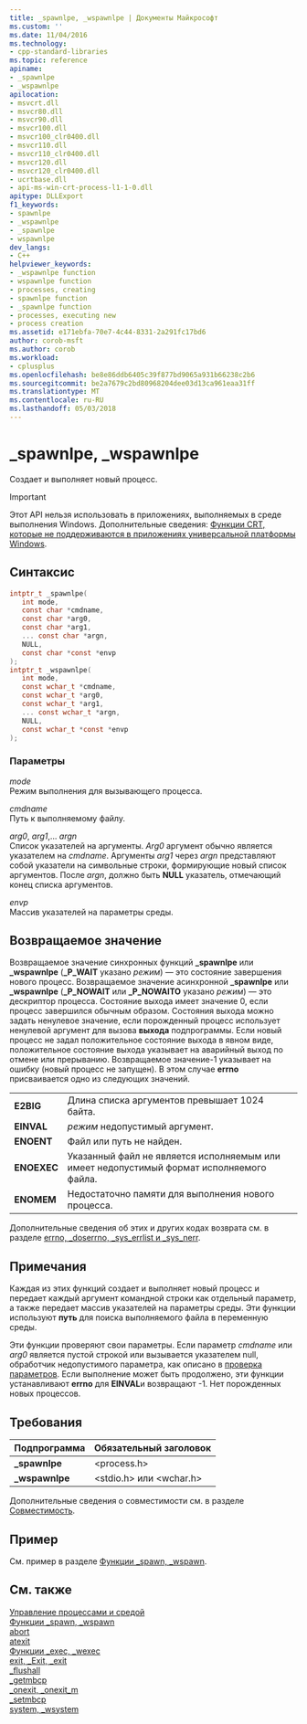 ```yaml
---
title: _spawnlpe, _wspawnlpe | Документы Майкрософт
ms.custom: ''
ms.date: 11/04/2016
ms.technology:
- cpp-standard-libraries
ms.topic: reference
apiname:
- _spawnlpe
- _wspawnlpe
apilocation:
- msvcrt.dll
- msvcr80.dll
- msvcr90.dll
- msvcr100.dll
- msvcr100_clr0400.dll
- msvcr110.dll
- msvcr110_clr0400.dll
- msvcr120.dll
- msvcr120_clr0400.dll
- ucrtbase.dll
- api-ms-win-crt-process-l1-1-0.dll
apitype: DLLExport
f1_keywords:
- spawnlpe
- _wspawnlpe
- _spawnlpe
- wspawnlpe
dev_langs:
- C++
helpviewer_keywords:
- _wspawnlpe function
- wspawnlpe function
- processes, creating
- spawnlpe function
- _spawnlpe function
- processes, executing new
- process creation
ms.assetid: e171ebfa-70e7-4c44-8331-2a291fc17bd6
author: corob-msft
ms.author: corob
ms.workload:
- cplusplus
ms.openlocfilehash: be8e86ddb6405c39f877bd9065a931b66238c2b6
ms.sourcegitcommit: be2a7679c2bd80968204dee03d13ca961eaa31ff
ms.translationtype: MT
ms.contentlocale: ru-RU
ms.lasthandoff: 05/03/2018
---
```

# <a name="spawnlpe-wspawnlpe"></a>_spawnlpe, _wspawnlpe

Создает и выполняет новый процесс.

> [!IMPORTANT]
> Этот API нельзя использовать в приложениях, выполняемых в среде выполнения Windows. Дополнительные сведения: [Функции CRT, которые не поддерживаются в приложениях универсальной платформы Windows](../../cppcx/crt-functions-not-supported-in-universal-windows-platform-apps.md).

## <a name="syntax"></a>Синтаксис

```C
intptr_t _spawnlpe(
   int mode,
   const char *cmdname,
   const char *arg0,
   const char *arg1,
   ... const char *argn,
   NULL,
   const char *const *envp
);
intptr_t _wspawnlpe(
   int mode,
   const wchar_t *cmdname,
   const wchar_t *arg0,
   const wchar_t *arg1,
   ... const wchar_t *argn,
   NULL,
   const wchar_t *const *envp
);
```

### <a name="parameters"></a>Параметры

*mode*<br/>
Режим выполнения для вызывающего процесса.

*cmdname*<br/>
Путь к выполняемому файлу.

*arg0*, *arg1*,... *argn*<br/>
Список указателей на аргументы. *Arg0* аргумент обычно является указателем на *cmdname*. Аргументы *arg1* через *argn* представляют собой указатели на символьные строки, формирующие новый список аргументов. После *argn*, должно быть **NULL** указатель, отмечающий конец списка аргументов.

*envp*<br/>
Массив указателей на параметры среды.

## <a name="return-value"></a>Возвращаемое значение

Возвращаемое значение синхронных функций **_spawnlpe** или **_wspawnlpe** (**_P_WAIT** указано *режим*) — это состояние завершения нового процесс. Возвращаемое значение асинхронной **_spawnlpe** или **_wspawnlpe** (**_P_NOWAIT** или **_P_NOWAITO** указано  *режим*) — это дескриптор процесса. Состояние выхода имеет значение 0, если процесс завершился обычным образом. Состояния выхода можно задать ненулевое значение, если порожденный процесс использует ненулевой аргумент для вызова **выхода** подпрограммы. Если новый процесс не задал положительное состояние выхода в явном виде, положительное состояние выхода указывает на аварийный выход по отмене или прерыванию. Возвращаемое значение-1 указывает на ошибку (новый процесс не запущен). В этом случае **errno** присваивается одно из следующих значений.

|||
|-|-|
**E2BIG**|Длина списка аргументов превышает 1024 байта.
**EINVAL**|*режим* недопустимый аргумент.
**ENOENT**|Файл или путь не найден.
**ENOEXEC**|Указанный файл не является исполняемым или имеет недопустимый формат исполняемого файла.
**ENOMEM**|Недостаточно памяти для выполнения нового процесса.

Дополнительные сведения об этих и других кодах возврата см. в разделе [errno, _doserrno, _sys_errlist и _sys_nerr](../../c-runtime-library/errno-doserrno-sys-errlist-and-sys-nerr.md).

## <a name="remarks"></a>Примечания

Каждая из этих функций создает и выполняет новый процесс и передает каждый аргумент командной строки как отдельный параметр, а также передает массив указателей на параметры среды. Эти функции используют **путь** для поиска выполняемого файла в переменную среды.

Эти функции проверяют свои параметры. Если параметр *cmdname* или *arg0* является пустой строкой или вызывается указателем null, обработчик недопустимого параметра, как описано в [проверка параметров](../../c-runtime-library/parameter-validation.md). Если выполнение может быть продолжено, эти функции устанавливают **errno** для **EINVAL**и возвращают -1. Нет порожденных новых процессов.

## <a name="requirements"></a>Требования

|Подпрограмма|Обязательный заголовок|
|-------------|---------------------|
|**_spawnlpe**|\<process.h>|
|**_wspawnlpe**|\<stdio.h> или \<wchar.h>|

Дополнительные сведения о совместимости см. в разделе [Совместимость](../../c-runtime-library/compatibility.md).

## <a name="example"></a>Пример

См. пример в разделе [Функции _spawn, _wspawn](../../c-runtime-library/spawn-wspawn-functions.md).

## <a name="see-also"></a>См. также

[Управление процессами и средой](../../c-runtime-library/process-and-environment-control.md)<br/>
[Функции _spawn, _wspawn](../../c-runtime-library/spawn-wspawn-functions.md)<br/>
[abort](abort.md)<br/>
[atexit](atexit.md)<br/>
[Функции _exec, _wexec](../../c-runtime-library/exec-wexec-functions.md)<br/>
[exit, _Exit, _exit](exit-exit-exit.md)<br/>
[_flushall](flushall.md)<br/>
[_getmbcp](getmbcp.md)<br/>
[_onexit, _onexit_m](onexit-onexit-m.md)<br/>
[_setmbcp](setmbcp.md)<br/>
[system, _wsystem](system-wsystem.md)<br/>
